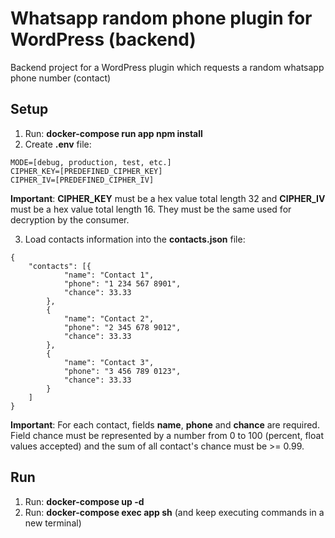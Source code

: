 # Whatsapp random phone plugin for WordPress (backend)
Backend project for a WordPress plugin which requests a random whatsapp phone number (contact)

## Setup
01. Run: **docker-compose run app npm install**
02. Create **.env** file:
```
MODE=[debug, production, test, etc.]
CIPHER_KEY=[PREDEFINED_CIPHER_KEY]
CIPHER_IV=[PREDEFINED_CIPHER_IV]
```
**Important**: **CIPHER_KEY** must be a hex value total length 32 and **CIPHER_IV** must be a hex value total length 16. They must be the same used for decryption by the consumer.

03. Load contacts information into the **contacts.json** file:
```
{
    "contacts": [{
            "name": "Contact 1",
            "phone": "1 234 567 8901",
            "chance": 33.33
        },
        {
            "name": "Contact 2",
            "phone": "2 345 678 9012",
            "chance": 33.33
        },
        {
            "name": "Contact 3",
            "phone": "3 456 789 0123",
            "chance": 33.33
        }
    ]
}
```
**Important**: For each contact, fields **name**, **phone** and **chance** are required. Field chance must be represented by a number from 0 to 100 (percent, float values accepted) and the sum of all contact's chance must be >= 0.99.
## Run
01. Run: **docker-compose up -d**
02. Run: **docker-compose exec app sh** (and keep executing commands in a new terminal)